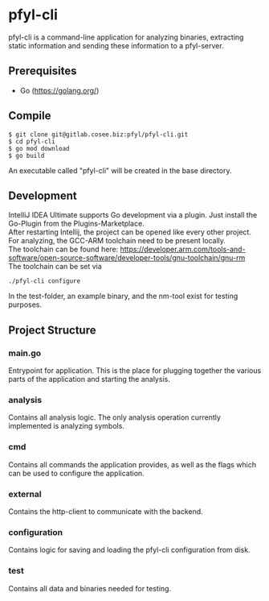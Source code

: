 # pfyl-cli
pfyl-cli is a command-line application for analyzing binaries, extracting static information and sending these information to a pfyl-server.
## Prerequisites
* Go (https://golang.org/)
## Compile
```shell script
$ git clone git@gitlab.cosee.biz:pfyl/pfyl-cli.git
$ cd pfyl-cli
$ go mod download
$ go build
```
An executable called "pfyl-cli" will be created in the base directory.
## Development
IntelliJ IDEA Ultimate supports Go development via a plugin. Just install the Go-Plugin from the Plugins-Marketplace.<br>
After restarting Intellij, the project can be opened like every other project. <br>
For analyzing, the GCC-ARM toolchain need to be present locally. <br>
The toolchain can be found here: https://developer.arm.com/tools-and-software/open-source-software/developer-tools/gnu-toolchain/gnu-rm <br>
The toolchain can be set via 
```shell script
./pfyl-cli configure
```
In the test-folder, an example binary, and the nm-tool exist for testing purposes.
## Project Structure
### main.go
Entrypoint for application. This is the place for plugging together the various parts of the application and starting the analysis.
### analysis
Contains all analysis logic. The only analysis operation currently implemented is analyzing symbols.
### cmd
Contains all commands the application provides, as well as the flags which can be used to configure the application.
### external
Contains the http-client to communicate with the backend.
### configuration
Contains logic for saving and loading the pfyl-cli configuration from disk.
### test
Contains all data and binaries needed for testing.
